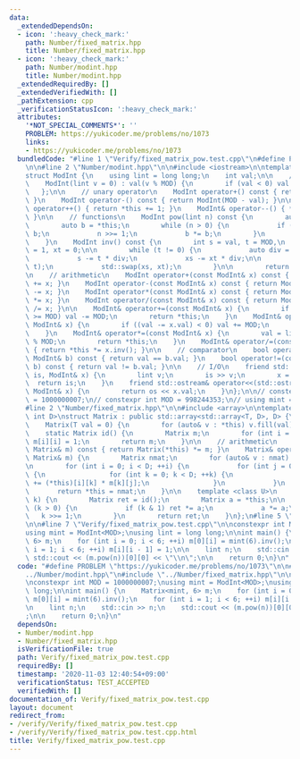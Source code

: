 ```yaml
---
data:
  _extendedDependsOn:
  - icon: ':heavy_check_mark:'
    path: Number/fixed_matrix.hpp
    title: Number/fixed_matrix.hpp
  - icon: ':heavy_check_mark:'
    path: Number/modint.hpp
    title: Number/modint.hpp
  _extendedRequiredBy: []
  _extendedVerifiedWith: []
  _pathExtension: cpp
  _verificationStatusIcon: ':heavy_check_mark:'
  attributes:
    '*NOT_SPECIAL_COMMENTS*': ''
    PROBLEM: https://yukicoder.me/problems/no/1073
    links:
    - https://yukicoder.me/problems/no/1073
  bundledCode: "#line 1 \"Verify/fixed_matrix_pow.test.cpp\"\n#define PROBLEM \"https://yukicoder.me/problems/no/1073\"\
    \n\n#line 2 \"Number/modint.hpp\"\n\n#include <iostream>\n\ntemplate <int MOD>\n\
    struct ModInt {\n    using lint = long long;\n    int val;\n\n    // constructor\n\
    \    ModInt(lint v = 0) : val(v % MOD) {\n        if (val < 0) val += MOD;\n \
    \   };\n\n    // unary operator\n    ModInt operator+() const { return ModInt(val);\
    \ }\n    ModInt operator-() const { return ModInt(MOD - val); }\n\n    ModInt&\
    \ operator++() { return *this += 1; }\n    ModInt& operator--() { *this -= 1;\
    \ }\n\n    // functions\n    ModInt pow(lint n) const {\n        auto x = ModInt(1);\n\
    \        auto b = *this;\n        while (n > 0) {\n            if (n & 1) x *=\
    \ b;\n            n >>= 1;\n            b *= b;\n        }\n        return x;\n\
    \    }\n    ModInt inv() const {\n        int s = val, t = MOD,\n            xs\
    \ = 1, xt = 0;\n\n        while (t != 0) {\n            auto div = s / t;\n\n\
    \            s -= t * div;\n            xs -= xt * div;\n\n            std::swap(s,\
    \ t);\n            std::swap(xs, xt);\n        }\n\n        return xs;\n    }\n\
    \n    // arithmetic\n    ModInt operator+(const ModInt& x) const { return ModInt(*this)\
    \ += x; }\n    ModInt operator-(const ModInt& x) const { return ModInt(*this)\
    \ -= x; }\n    ModInt operator*(const ModInt& x) const { return ModInt(*this)\
    \ *= x; }\n    ModInt operator/(const ModInt& x) const { return ModInt(*this)\
    \ /= x; }\n\n    ModInt& operator+=(const ModInt& x) {\n        if ((val += x.val)\
    \ >= MOD) val -= MOD;\n        return *this;\n    }\n    ModInt& operator-=(const\
    \ ModInt& x) {\n        if ((val -= x.val) < 0) val += MOD;\n        return *this;\n\
    \    }\n    ModInt& operator*=(const ModInt& x) {\n        val = lint(val) * x.val\
    \ % MOD;\n        return *this;\n    }\n    ModInt& operator/=(const ModInt& x)\
    \ { return *this *= x.inv(); }\n\n    // comparator\n    bool operator==(const\
    \ ModInt& b) const { return val == b.val; }\n    bool operator!=(const ModInt&\
    \ b) const { return val != b.val; }\n\n    // I/O\n    friend std::istream& operator>>(std::istream&\
    \ is, ModInt& x) {\n        lint v;\n        is >> v;\n        x = v;\n      \
    \  return is;\n    }\n    friend std::ostream& operator<<(std::ostream& os, const\
    \ ModInt& x) {\n        return os << x.val;\n    }\n};\n\n// constexpr int MOD\
    \ = 1000000007;\n// constexpr int MOD = 998244353;\n// using mint = ModInt<MOD>;\n\
    #line 2 \"Number/fixed_matrix.hpp\"\n\n#include <array>\n\ntemplate <class T,\
    \ int D>\nstruct Matrix : public std::array<std::array<T, D>, D> {\n    // constructor\n\
    \    Matrix(T val = 0) {\n        for (auto& v : *this) v.fill(val);\n    }\n\n\
    \    static Matrix id() {\n        Matrix m;\n        for (int i = 0; i < D; ++i)\
    \ m[i][i] = 1;\n        return m;\n    }\n\n    // arithmetic\n    Matrix operator*(const\
    \ Matrix& m) const { return Matrix(*this) *= m; }\n    Matrix& operator*=(const\
    \ Matrix& m) {\n        Matrix nmat;\n        for (auto& v : nmat) v.fill(0);\n\
    \n        for (int i = 0; i < D; ++i) {\n            for (int j = 0; j < D; ++j)\
    \ {\n                for (int k = 0; k < D; ++k) {\n                    nmat[i][j]\
    \ += (*this)[i][k] * m[k][j];\n                }\n            }\n        }\n \
    \       return *this = nmat;\n    }\n\n    template <class U>\n    Matrix pow(U\
    \ k) {\n        Matrix ret = id();\n        Matrix a = *this;\n\n        while\
    \ (k > 0) {\n            if (k & 1) ret *= a;\n            a *= a;\n         \
    \   k >>= 1;\n        }\n        return ret;\n    }\n};\n#line 5 \"Verify/fixed_matrix_pow.test.cpp\"\
    \n\n#line 7 \"Verify/fixed_matrix_pow.test.cpp\"\n\nconstexpr int MOD = 1000000007;\n\
    using mint = ModInt<MOD>;\nusing lint = long long;\n\nint main() {\n    Matrix<mint,\
    \ 6> m;\n    for (int i = 0; i < 6; ++i) m[0][i] = mint(6).inv();\n    for (int\
    \ i = 1; i < 6; ++i) m[i][i - 1] = 1;\n\n    lint n;\n    std::cin >> n;\n   \
    \ std::cout << (m.pow(n))[0][0] << \"\\n\";\n\n    return 0;\n}\n"
  code: "#define PROBLEM \"https://yukicoder.me/problems/no/1073\"\n\n#include \"\
    ../Number/modint.hpp\"\n#include \"../Number/fixed_matrix.hpp\"\n\n#include <iostream>\n\
    \nconstexpr int MOD = 1000000007;\nusing mint = ModInt<MOD>;\nusing lint = long\
    \ long;\n\nint main() {\n    Matrix<mint, 6> m;\n    for (int i = 0; i < 6; ++i)\
    \ m[0][i] = mint(6).inv();\n    for (int i = 1; i < 6; ++i) m[i][i - 1] = 1;\n\
    \n    lint n;\n    std::cin >> n;\n    std::cout << (m.pow(n))[0][0] << \"\\n\"\
    ;\n\n    return 0;\n}\n"
  dependsOn:
  - Number/modint.hpp
  - Number/fixed_matrix.hpp
  isVerificationFile: true
  path: Verify/fixed_matrix_pow.test.cpp
  requiredBy: []
  timestamp: '2020-11-03 12:40:54+09:00'
  verificationStatus: TEST_ACCEPTED
  verifiedWith: []
documentation_of: Verify/fixed_matrix_pow.test.cpp
layout: document
redirect_from:
- /verify/Verify/fixed_matrix_pow.test.cpp
- /verify/Verify/fixed_matrix_pow.test.cpp.html
title: Verify/fixed_matrix_pow.test.cpp
---
```


